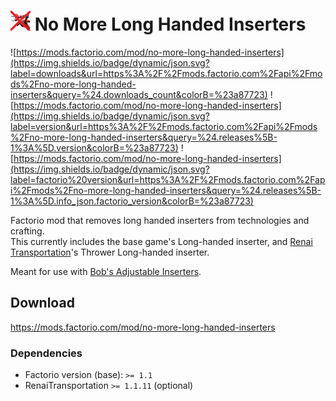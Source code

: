 # ![thumbnail](thumbnail.png) No More Long Handed Inserters

![https://mods.factorio.com/mod/no-more-long-handed-inserters](https://img.shields.io/badge/dynamic/json.svg?label=downloads&url=https%3A%2F%2Fmods.factorio.com%2Fapi%2Fmods%2Fno-more-long-handed-inserters&query=%24.downloads_count&colorB=%23a87723)
![https://mods.factorio.com/mod/no-more-long-handed-inserters](https://img.shields.io/badge/dynamic/json.svg?label=version&url=https%3A%2F%2Fmods.factorio.com%2Fapi%2Fmods%2Fno-more-long-handed-inserters&query=%24.releases%5B-1%3A%5D.version&colorB=%23a87723)
![https://mods.factorio.com/mod/no-more-long-handed-inserters](https://img.shields.io/badge/dynamic/json.svg?label=factorio%20version&url=https%3A%2F%2Fmods.factorio.com%2Fapi%2Fmods%2Fno-more-long-handed-inserters&query=%24.releases%5B-1%3A%5D.info_json.factorio_version&colorB=%23a87723)

Factorio mod that removes long handed inserters from technologies and crafting.  
This currently includes the base game's Long-handed inserter, and [Renai Transportation](https://mods.factorio.com/mod/RenaiTransportation)'s Thrower Long-handed inserter.

Meant for use with [Bob's Adjustable Inserters](https://mods.factorio.com/mod/bobinserters).

## Download

<https://mods.factorio.com/mod/no-more-long-handed-inserters>

### Dependencies

- Factorio version (base): `>= 1.1`
- RenaiTransportation `>= 1.1.11` (optional)
